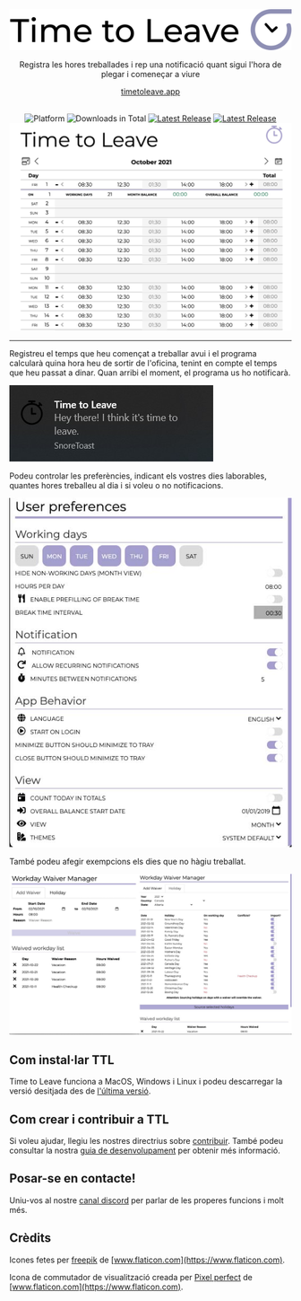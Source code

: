 <div align = "center">
  <img src="../../assets/timetoleave.png" alt="Time to Leave Logo">

  <p>Registra les hores treballades i rep una notificació quant sigui l'hora de plegar i comeneçar a viure</p>

[timetoleave.app](https://timetoleave.app/)

  <br/>

<img src="https://img.shields.io/badge/platforms-Windows%20%7C%20MacOS%20%7C%20Linux-green" alt="Platform">
<img src="https://img.shields.io/github/downloads/TTLApp/time-to-leave/total" alt="Downloads in Total">
<a href="https://github.com/TTLApp/time-to-leave/releases/latest"><img src="https://img.shields.io/github/v/release/TTLApp/time-to-leave" alt="Latest Release"></a>
<a href="http://makeapullrequest.com/"><img src="https://img.shields.io/badge/PRs-welcome-purple" alt="Latest Release"></a>

   <br/>

  <img src="../images/screenshot.jpg" alt="Time to Leave Screenshot">

  <br/>

</div>

---

Registreu el temps que heu començat a treballar avui i el programa calcularà quina hora heu de sortir de l'oficina, tenint en compte el temps que heu passat a dinar. Quan arribi el moment, el programa us ho notificarà.

<img src="../images/notification.jpg" alt="Time to Leave Notification">

Podeu controlar les preferències, indicant els vostres dies laborables, quantes hores treballeu al dia i si voleu o no notificacions.

<img src="../images/preferences.jpg" alt="Time to Leave Preferences">

També podeu afegir exempcions els dies que no hàgiu treballat.

<img src="../images/waiver_manager.jpg" alt="Time to Leave Waiver Manager">

## Com instal·lar TTL

Time to Leave funciona a MacOS, Windows i Linux i podeu descarregar la versió desitjada des de [l'última versió](https://github.com/TTLApp/time-to-leave/releases/latest).

## Com crear i contribuir a TTL

Si voleu ajudar, llegiu les nostres directrius sobre [contribuir](../CONTRIBUTING.md).
També podeu consultar la nostra [guia de desenvolupament](../DEVELOPMENT.md) per obtenir més informació.

## Posar-se en contacte!

Uniu-vos al nostre [canal discord](https://discord.gg/P3KkEF5) per parlar de les properes funcions i molt més.

## Crèdits

Icones fetes per [freepik](https://www.flaticon.com/authors/freepik) de [www.flaticon.com](https://www.flaticon.com).

Icona de commutador de visualització creada per [Pixel perfect](https://www.flaticon.com/authors/pixel-perfect) de [www.flaticon.com](https://www.flaticon.com).

